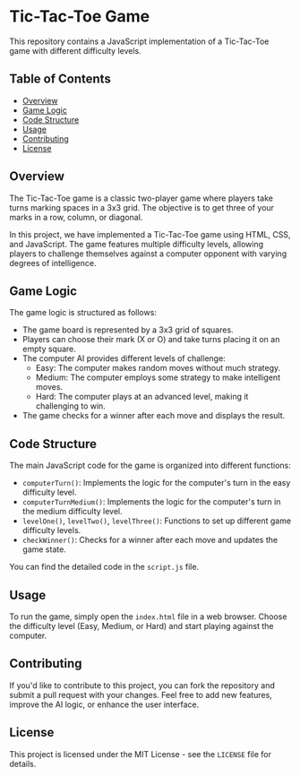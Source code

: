 # Tic-Tac-Toe Game

This repository contains a JavaScript implementation of a Tic-Tac-Toe game with different difficulty levels.

## Table of Contents

- [Overview](#overview)
- [Game Logic](#game-logic)
- [Code Structure](#code-structure)
- [Usage](#usage)
- [Contributing](#contributing)
- [License](#license)

## Overview

The Tic-Tac-Toe game is a classic two-player game where players take turns marking spaces in a 3x3 grid. The objective is to get three of your marks in a row, column, or diagonal.

In this project, we have implemented a Tic-Tac-Toe game using HTML, CSS, and JavaScript. The game features multiple difficulty levels, allowing players to challenge themselves against a computer opponent with varying degrees of intelligence.

## Game Logic

The game logic is structured as follows:

- The game board is represented by a 3x3 grid of squares.
- Players can choose their mark (X or O) and take turns placing it on an empty square.
- The computer AI provides different levels of challenge:
  - Easy: The computer makes random moves without much strategy.
  - Medium: The computer employs some strategy to make intelligent moves.
  - Hard: The computer plays at an advanced level, making it challenging to win.
- The game checks for a winner after each move and displays the result.

## Code Structure

The main JavaScript code for the game is organized into different functions:

- `computerTurn()`: Implements the logic for the computer's turn in the easy difficulty level.
- `computerTurnMedium()`: Implements the logic for the computer's turn in the medium difficulty level.
- `levelOne()`, `levelTwo()`, `levelThree()`: Functions to set up different game difficulty levels.
- `checkWinner()`: Checks for a winner after each move and updates the game state.

You can find the detailed code in the `script.js` file.

## Usage

To run the game, simply open the `index.html` file in a web browser. Choose the difficulty level (Easy, Medium, or Hard) and start playing against the computer.

## Contributing

If you'd like to contribute to this project, you can fork the repository and submit a pull request with your changes. Feel free to add new features, improve the AI logic, or enhance the user interface.

## License

This project is licensed under the MIT License - see the `LICENSE` file for details.

